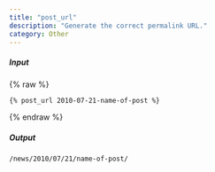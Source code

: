 ```yaml
---
title: "post_url"
description: "Generate the correct permalink URL."
category: Other
---
```

##### Input

{% raw %}
~~~liquid
{% post_url 2010-07-21-name-of-post %}
~~~
{% endraw %}

##### Output

~~~html
/news/2010/07/21/name-of-post/
~~~
